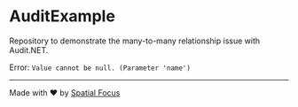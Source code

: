 # AuditExample

Repository to demonstrate the many-to-many relationship issue with Audit.NET.

Error: `Value cannot be null. (Parameter 'name')`

----

Made with :heart: by [Spatial Focus](https://spatial-focus.net/)